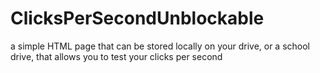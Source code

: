 # ClicksPerSecondUnblockable
a simple HTML page that can be stored locally on your drive, or a school drive, that allows you to test your clicks per second
